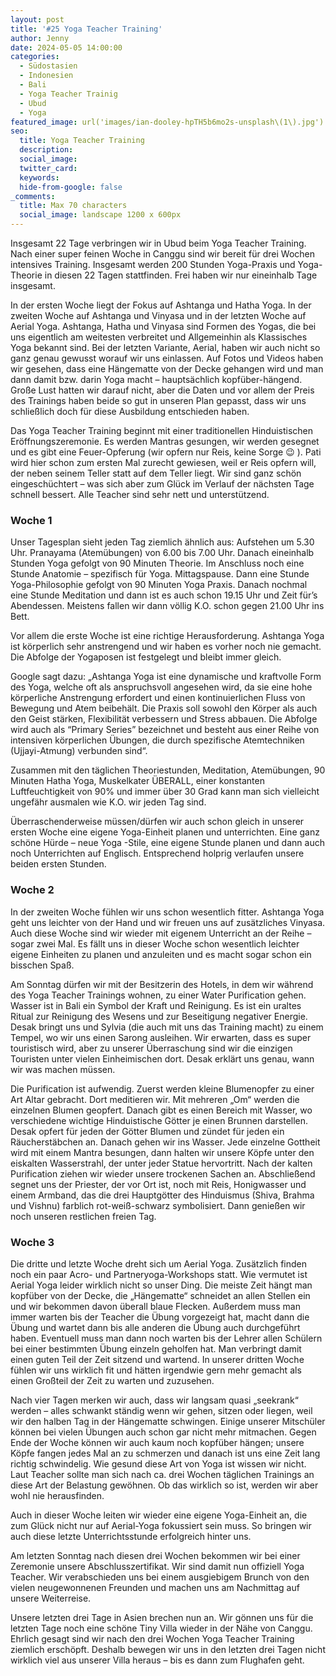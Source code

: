 ```yaml
---
layout: post
title: '#25 Yoga Teacher Training'
author: Jenny
date: 2024-05-05 14:00:00
categories:
  - Südostasien
  - Indonesien
  - Bali
  - Yoga Teacher Trainig
  - Ubud
  - Yoga
featured_image: url('images/ian-dooley-hpTH5b6mo2s-unsplash\(1\).jpg')
seo:
  title: Yoga Teacher Training
  description:
  social_image:
  twitter_card:
  keywords:
  hide-from-google: false
_comments:
  title: Max 70 characters
  social_image: landscape 1200 x 600px
---
```

<!-- links fehlen -->


Insgesamt 22 Tage verbringen wir in Ubud beim Yoga Teacher Training. Nach einer super feinen Woche in Canggu sind wir bereit für drei Wochen intensives Training. Insgesamt werden 200 Stunden Yoga-Praxis und Yoga-Theorie in diesen 22 Tagen stattfinden. Frei haben wir nur eineinhalb Tage insgesamt.

In der ersten Woche liegt der Fokus auf Ashtanga und Hatha Yoga. In der zweiten Woche auf Ashtanga und Vinyasa und in der letzten Woche auf Aerial Yoga. Ashtanga, Hatha und Vinyasa sind Formen des Yogas, die bei uns eigentlich am weitesten verbreitet und Allgemeinhin als Klassisches Yoga bekannt sind. Bei der letzten Variante, Aerial, haben wir auch nicht so ganz genau gewusst worauf wir uns einlassen. Auf Fotos und Videos haben wir gesehen, dass eine Hängematte von der Decke gehangen wird und man dann damit bzw. darin Yoga macht – hauptsächlich kopfüber-hängend. Große Lust hatten wir darauf nicht, aber die Daten und vor allem der Preis des Trainings haben beide so gut in unseren Plan gepasst, dass wir uns schließlich doch für diese Ausbildung entschieden haben.

Das Yoga Teacher Training beginnt mit einer traditionellen Hinduistischen Eröffnungszeremonie. Es werden Mantras gesungen, wir werden gesegnet und es gibt eine Feuer-Opferung (wir opfern nur Reis, keine Sorge 😉 ). Pati wird hier schon zum ersten Mal zurecht gewiesen, weil er Reis opfern will, der neben seinem Teller statt auf dem Teller liegt. Wir sind ganz schön eingeschüchtert – was sich aber zum Glück im Verlauf der nächsten Tage schnell bessert. Alle Teacher sind sehr nett und unterstützend.

<!-- 2img -->

### Woche 1

Unser Tagesplan sieht jeden Tag ziemlich ähnlich aus: Aufstehen um 5.30 Uhr. Pranayama (Atemübungen) von 6.00 bis 7.00 Uhr. Danach eineinhalb Stunden Yoga gefolgt von 90 Minuten Theorie. Im Anschluss noch eine Stunde Anatomie – spezifisch für Yoga. Mittagspause. Dann eine Stunde Yoga-Philosophie gefolgt von 90 Minuten Yoga Praxis. Danach nochmal eine Stunde Meditation und dann ist es auch schon 19.15 Uhr und Zeit für’s Abendessen. Meistens fallen wir dann völlig K.O. schon gegen 21.00 Uhr ins Bett.

Vor allem die erste Woche ist eine richtige Herausforderung. Ashtanga Yoga ist körperlich sehr anstrengend und wir haben es vorher noch nie gemacht. Die Abfolge der Yogaposen ist festgelegt und bleibt immer gleich.

Google sagt dazu: „Ashtanga Yoga ist eine dynamische und kraftvolle Form des Yoga, welche oft als anspruchsvoll angesehen wird, da sie eine hohe körperliche Anstrengung erfordert und einen kontinuierlichen Fluss von Bewegung und Atem beibehält. Die Praxis soll sowohl den Körper als auch den Geist stärken, Flexibilität verbessern und Stress abbauen. Die Abfolge wird auch als “Primary Series” bezeichnet und besteht aus einer Reihe von intensiven körperlichen Übungen, die durch spezifische Atemtechniken (Ujjayi-Atmung) verbunden sind“.

Zusammen mit den täglichen Theoriestunden, Meditation, Atemübungen, 90 Minuten Hatha Yoga, Muskelkater ÜBERALL, einer konstanten Luftfeuchtigkeit von 90% und immer über 30 Grad kann man sich vielleicht ungefähr ausmalen wie K.O. wir jeden Tag sind.

Überraschenderweise müssen/dürfen wir auch schon gleich in unserer ersten Woche eine eigene Yoga-Einheit planen und unterrichten. Eine ganz schöne Hürde – neue Yoga -Stile, eine eigene Stunde planen und dann auch noch Unterrichten auf Englisch. Entsprechend holprig verlaufen unsere beiden ersten Stunden.

### Woche 2

In der zweiten Woche fühlen wir uns schon wesentlich fitter. Ashtanga Yoga geht uns leichter von der Hand und wir freuen uns auf zusätzliches Vinyasa. Auch diese Woche sind wir wieder mit eigenem Unterricht an der Reihe – sogar zwei Mal. Es fällt uns in dieser Woche schon wesentlich leichter eigene Einheiten zu planen und anzuleiten und es macht sogar schon ein bisschen Spaß.

Am Sonntag dürfen wir mit der Besitzerin des Hotels, in dem wir während des Yoga Teacher Trainings wohnen, zu einer Water Purification gehen. Wasser ist in Bali ein Symbol der Kraft und Reinigung. Es ist ein uraltes Ritual zur Reinigung des Wesens und zur Beseitigung negativer Energie. Desak bringt uns und Sylvia (die auch mit uns das Training macht) zu einem Tempel, wo wir uns einen Sarong ausleihen. Wir erwarten, dass es super touristisch wird, aber zu unserer Überraschung sind wir die einzigen Touristen unter vielen Einheimischen dort. Desak erklärt uns genau, wann wir was machen müssen.

<!-- 2img -->

Die Purification ist aufwendig. Zuerst werden kleine Blumenopfer zu einer Art Altar gebracht. Dort meditieren wir. Mit mehreren „Om“ werden die einzelnen Blumen geopfert. Danach gibt es einen Bereich mit Wasser, wo verschiedene wichtige Hinduistische Götter je einen Brunnen darstellen. Desak opfert für jeden der Götter Blumen und zündet für jeden ein Räucherstäbchen an. Danach gehen wir ins Wasser. Jede einzelne Gottheit wird mit einem Mantra besungen, dann halten wir unsere Köpfe unter den eiskalten Wasserstrahl, der unter jeder Statue hervortritt. Nach der kalten Purification ziehen wir wieder unsere trockenen Sachen an. Abschließend segnet uns der Priester, der vor Ort ist, noch mit Reis, Honigwasser und einem Armband, das die drei Hauptgötter des Hinduismus (Shiva, Brahma und Vishnu) farblich rot-weiß-schwarz symbolisiert. Dann genießen wir noch unseren restlichen freien Tag.

### Woche 3

Die dritte und letzte Woche dreht sich um Aerial Yoga. Zusätzlich finden noch ein paar Acro- und Partneryoga-Workshops statt. Wie vermutet ist Aerial Yoga leider wirklich nicht so unser Ding. Die meiste Zeit hängt man kopfüber von der Decke, die „Hängematte“ schneidet an allen Stellen ein und wir bekommen davon überall blaue Flecken. Außerdem muss man immer warten bis der Teacher die Übung vorgezeigt hat, macht dann die Übung und wartet dann bis alle anderen die Übung auch durchgeführt haben. Eventuell muss man dann noch warten bis der Lehrer allen Schülern bei einer bestimmten Übung einzeln geholfen hat. Man verbringt damit einen guten Teil der Zeit sitzend und wartend. In unserer dritten Woche fühlen wir uns wirklich fit und hätten irgendwie gern mehr gemacht als einen Großteil der Zeit zu warten und zuzusehen.

<!-- 3img -->

Nach vier Tagen merken wir auch, dass wir langsam quasi „seekrank“ werden – alles schwankt ständig wenn wir gehen, sitzen oder liegen, weil wir den halben Tag in der Hängematte schwingen. Einige unserer Mitschüler können bei vielen Übungen auch schon gar nicht mehr mitmachen. Gegen Ende der Woche können wir auch kaum noch kopfüber hängen; unsere Köpfe fangen jedes Mal an zu schmerzen und danach ist uns eine Zeit lang richtig schwindelig. Wie gesund diese Art von Yoga ist wissen wir nicht. Laut Teacher sollte man sich nach ca. drei Wochen täglichen Trainings an diese Art der Belastung gewöhnen. Ob das wirklich so ist, werden wir aber wohl nie herausfinden.

Auch in dieser Woche leiten wir wieder eine eigene Yoga-Einheit an, die zum Glück nicht nur auf Aerial-Yoga fokussiert sein muss. So bringen wir auch diese letzte Unterrichtsstunde erfolgreich hinter uns.

Am letzten Sonntag nach diesen drei Wochen bekommen wir bei einer Zeremonie unsere Abschlusszertifikat. Wir sind damit nun offiziell Yoga Teacher. Wir verabschieden uns bei einem ausgiebigem Brunch von den vielen neugewonnenen Freunden und machen uns am Nachmittag auf unsere Weiterreise.

<!-- 1img -->

Unsere letzten drei Tage in Asien brechen nun an. Wir gönnen uns für die letzten Tage noch eine schöne Tiny Villa wieder in der Nähe von Canggu. Ehrlich gesagt sind wir nach den drei Wochen Yoga Teacher Training ziemlich erschöpft. Deshalb bewegen wir uns in den letzten drei Tagen nicht wirklich viel aus unserer Villa heraus – bis es dann zum Flughafen geht.

<!-- 1img -->